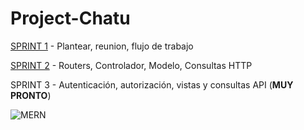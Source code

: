 # Project-Chatu

[SPRINT 1](https://github.com/miguelcastrozz/Project-Chatu/tree/Sprint-1) - Plantear, reunion, flujo de trabajo

[SPRINT 2](https://github.com/miguelcastrozz/Project-Chatu/tree/Sprint-2) - Routers, Controlador, Modelo, Consultas HTTP

SPRINT 3 - Autenticación, autorización, vistas y consultas API (**MUY PRONTO**)

![MERN](https://www.notion.so/image/https%3A%2F%2Fkomarcalabs.com%2Fimages%2Fmern.png?table=block&id=5422518f-f565-487a-a551-f6f369468922&spaceId=8f38dd03-0516-4799-8949-df14b0a223f5&width=2000&userId=68e37dc5-4c9c-4eec-8f3e-7ff4a4409c0c&cache=v2)
